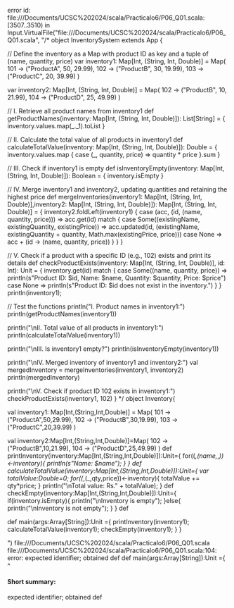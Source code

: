 error id: file://<HOME>/Documents/UCSC%202024/scala/Practicalo6/P06_Q01.scala:[3507..3510) in Input.VirtualFile("file://<HOME>/Documents/UCSC%202024/scala/Practicalo6/P06_Q01.scala", "/* object InventorySystem extends App {

  // Define the inventory as a Map with product ID as key and a tuple of (name, quantity, price)
  var inventory1: Map[Int, (String, Int, Double)] = Map(
    101 -> ("ProductA", 50, 29.99),
    102 -> ("ProductB", 30, 19.99),
    103 -> ("ProductC", 20, 39.99)
  )

  var inventory2: Map[Int, (String, Int, Double)] = Map(
    102 -> ("ProductB", 10, 21.99),
    104 -> ("ProductD", 25, 49.99)
  )

  // I. Retrieve all product names from inventory1
  def getProductNames(inventory: Map[Int, (String, Int, Double)]): List[String] = {
    inventory.values.map(_._1).toList
  }

  // II. Calculate the total value of all products in inventory1
  def calculateTotalValue(inventory: Map[Int, (String, Int, Double)]): Double = {
    inventory.values.map { case (_, quantity, price) => quantity * price }.sum
  }

  // III. Check if inventory1 is empty
  def isInventoryEmpty(inventory: Map[Int, (String, Int, Double)]): Boolean = {
    inventory.isEmpty
  }

  // IV. Merge inventory1 and inventory2, updating quantities and retaining the highest price
  def mergeInventories(inventory1: Map[Int, (String, Int, Double)],inventory2: Map[Int, (String, Int, Double)]): Map[Int, (String, Int, Double)] = {
    inventory2.foldLeft(inventory1) { case (acc, (id, (name, quantity, price))) =>
      acc.get(id) match {
        case Some((existingName, existingQuantity, existingPrice)) =>
          acc.updated(id, (existingName, existingQuantity + quantity, Math.max(existingPrice, price)))
        case None =>
          acc + (id -> (name, quantity, price))
      }
    }
  }

  // V. Check if a product with a specific ID (e.g., 102) exists and print its details
  def checkProductExists(inventory: Map[Int, (String, Int, Double)], id: Int): Unit = {
    inventory.get(id) match {
      case Some((name, quantity, price)) =>
        println(s"Product ID: $id, Name: $name, Quantity: $quantity, Price: $price")
      case None =>
        println(s"Product ID: $id does not exist in the inventory.")
    }
  }
  println(inventory1);

  // Test the functions
  println("I. Product names in inventory1:")
  println(getProductNames(inventory1))

  println("\nII. Total value of all products in inventory1:")
  println(calculateTotalValue(inventory1))

  println("\nIII. Is inventory1 empty?")
  println(isInventoryEmpty(inventory1))

  println("\nIV. Merged inventory of inventory1 and inventory2:")
  val mergedInventory = mergeInventories(inventory1, inventory2)
  println(mergedInventory)

  println("\nV. Check if product ID 102 exists in inventory1:")
  checkProductExists(inventory1, 102)
}
 */
object Inventory{

  val inventory1: Map[Int,(String,Int,Double)] = Map(
    101 -> ("ProductA",50,29.99),
    102 -> ("ProductB",30,19.99),
    103 -> ("ProductC",20,39.99)
  )

  val inventory2:Map[Int,(String,Int,Double)]=Map(
    102 -> ("ProductB",10,21.99),
    104 -> ("ProductD",25,49.99)
  )
  def printInventory(inventory:Map[Int,(String,Int,Double)]):Unit={
    for((_,(name,_,_))<-inventory){
      println(s"Name: $name");
    }
  }
  def calculateTotalValue(inventory:Map[Int,(String,Int,Double)]):Unit={
    var totalValue:Double=0;
    for((_,(_,qty,price))<-inventory){
      totalValue += qty*price;
    }
    println("\nTotal value: Rs." + totalValue);
  }
  def checkEmpty(inventory:Map[Int,(String,Int,Double)]):Unit={
    if(inventory.isEmpty){
      println("\nInventory is empty");
    }else{
      println("\nInventory is not empty");
    }
  }
  def

  def main(args:Array[String]):Unit ={
    printInventory(inventory1);
    calculateTotalValue(inventory1);
    checkEmpty(inventory1);
  }
}

")
file://<HOME>/Documents/UCSC%202024/scala/Practicalo6/P06_Q01.scala
file://<HOME>/Documents/UCSC%202024/scala/Practicalo6/P06_Q01.scala:104: error: expected identifier; obtained def
  def main(args:Array[String]):Unit ={
  ^
#### Short summary: 

expected identifier; obtained def